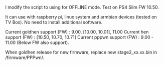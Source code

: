 I modify the script to using for OFFLINE mode.
Test on PS4 Slim FW 10.50.

It can use with raspberry pi, linux system and armbian devices (tested on TV Box).
No need to install additional software.

Current goldhen support (FW) : 9.00, [10.00, 10.01], 11.00
Current hen support        (FW) : [10.50, 10.70, 10.71]
Current pppwn support   (FW) : 9.00 - 11.00 (Below FW also support).

When goldhen release for new firmware, replace new stage2_xx.xx.bin in /firmware/PPPwn/.

